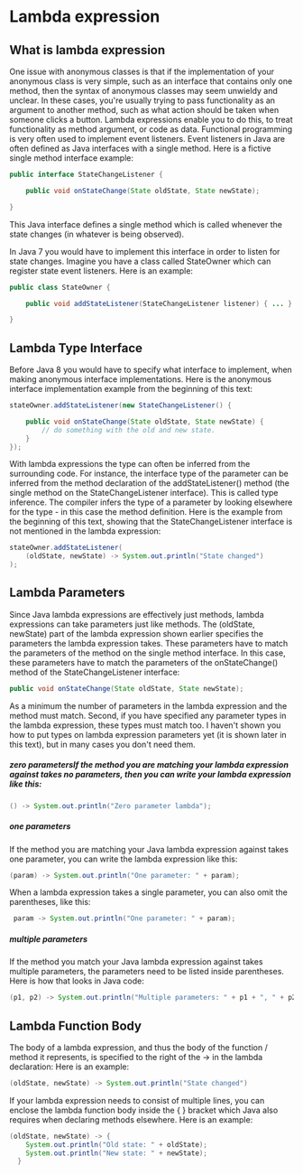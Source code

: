 # Lambda expression
## What is lambda expression
One issue with anonymous classes is that if the implementation of your anonymous class is very simple, 
such as an interface that contains only one method, then the syntax of anonymous classes may seem unwieldy and unclear. 
In these cases, you're usually trying to pass functionality as an argument to another method, such as what action should be taken when someone clicks a button. Lambda expressions enable you to do this, 
to treat functionality as method argument, or code as data.
Functional programming is very often used to implement event listeners. Event listeners in Java are often defined as Java interfaces with a single method. Here is a fictive single method interface example:
```Java
public interface StateChangeListener {

    public void onStateChange(State oldState, State newState);

}
```
This Java interface defines a single method which is called whenever the state changes (in whatever is being observed).

In Java 7 you would have to implement this interface in order to listen for state changes. Imagine you have a class called StateOwner which can register state event listeners. Here is an example:
```Java
public class StateOwner {

    public void addStateListener(StateChangeListener listener) { ... }

}
```
## Lambda Type Interface
Before Java 8 you would have to specify what interface to implement, when making anonymous interface implementations. Here is the anonymous interface implementation example from the beginning of this text:
```Java
stateOwner.addStateListener(new StateChangeListener() {

    public void onStateChange(State oldState, State newState) {
        // do something with the old and new state.
    }
});
```
With lambda expressions the type can often be inferred from the surrounding code. For instance, the interface type of the parameter can be inferred from the method declaration of the addStateListener() method (the single method on the StateChangeListener interface). This is called type inference. The compiler infers the type of a parameter by looking elsewhere for the type - in this case the method definition. Here is the example from the beginning of this text, showing that the StateChangeListener interface is not mentioned in the lambda expression:
```Java
stateOwner.addStateListener(
    (oldState, newState) -> System.out.println("State changed")
);
```
## Lambda Parameters
Since Java lambda expressions are effectively just methods, lambda expressions can take parameters just like methods. The (oldState, newState) part of the lambda expression shown earlier specifies the parameters the lambda expression takes. These parameters have to match the parameters of the method on the single method interface. In this case, these parameters have to match the parameters of the onStateChange() method of the StateChangeListener interface:
```Java
public void onStateChange(State oldState, State newState);
```
As a minimum the number of parameters in the lambda expression and the method must match.
Second, if you have specified any parameter types in the lambda expression, these types must match too. I haven't shown you how to put types on lambda expression parameters yet (it is shown later in this text), but in many cases you don't need them.
##### zero parametersIf the method you are matching your lambda expression against takes no parameters, then you can write your lambda expression like this:
```Java
() -> System.out.println("Zero parameter lambda");
```
##### one parameters
If the method you are matching your Java lambda expression against takes one parameter, you can write the lambda expression like this:
```Java
(param) -> System.out.println("One parameter: " + param);
```
When a lambda expression takes a single parameter, you can also omit the parentheses, like this:
```Java
 param -> System.out.println("One parameter: " + param);
```
##### multiple parameters
If the method you match your Java lambda expression against takes multiple parameters, the parameters need to be listed inside parentheses. Here is how that looks in Java code:
```Java
(p1, p2) -> System.out.println("Multiple parameters: " + p1 + ", " + p2);
```
## Lambda Function Body
The body of a lambda expression, and thus the body of the function / method it represents, is specified to the right of the -> in the lambda declaration: Here is an example:
```Java
(oldState, newState) -> System.out.println("State changed")
```
If your lambda expression needs to consist of multiple lines, you can enclose the lambda function body inside the { } bracket which Java also requires when declaring methods elsewhere. Here is an example:
```Java
(oldState, newState) -> {
    System.out.println("Old state: " + oldState);
    System.out.println("New state: " + newState);
  }
```
